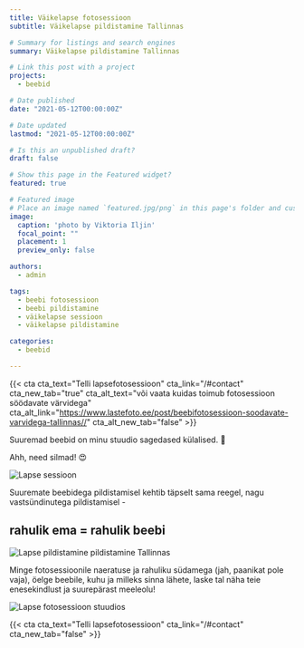 ```yaml
---
title: Väikelapse fotosessioon 
subtitle: Väikelapse pildistamine Tallinnas

# Summary for listings and search engines
summary: Väikelapse pildistamine Tallinnas

# Link this post with a project
projects: 
  - beebid

# Date published
date: "2021-05-12T00:00:00Z"

# Date updated
lastmod: "2021-05-12T00:00:00Z"

# Is this an unpublished draft?
draft: false

# Show this page in the Featured widget?
featured: true

# Featured image
# Place an image named `featured.jpg/png` in this page's folder and customize its options here.
image:
  caption: 'photo by Viktoria Iljin'
  focal_point: ""
  placement: 1
  preview_only: false

authors:
  - admin

tags:
  - beebi fotosessioon
  - beebi pildistamine
  - väikelapse sessioon
  - väikelapse pildistamine

categories:
  - beebid

---
```

{{< cta cta_text="Telli lapsefotosessioon" cta_link="/#contact" cta_new_tab="true" cta_alt_text="või vaata kuidas toimub fotosessioon söödavate värvidega" cta_alt_link="https://www.lastefoto.ee/post/beebifotosessioon-soodavate-varvidega-tallinnas//" cta_alt_new_tab="false" >}}

Suuremad beebid on minu stuudio sagedased külalised. 🥰

Ahh, need silmad! 😍

![Lapse sessioon](./lapse-sessioon-1.jpg)

Suuremate beebidega pildistamisel kehtib täpselt sama reegel, nagu vastsündinutega pildistamisel -
## rahulik ema = rahulik beebi

![Lapse pildistamine pildistamine Tallinnas](./lapse-sessioon-2.jpg)

Minge fotosessioonile naeratuse ja rahuliku südamega (jah, paanikat pole vaja), öelge beebile, kuhu ja milleks sinna lähete, laske tal näha teie enesekindlust ja suurepärast meeleolu! 

![Lapse fotosessioon stuudios](./lapse-sessioon-3.jpg)

{{< cta cta_text="Telli lapsefotosessioon" cta_link="/#contact" cta_new_tab="false" >}}